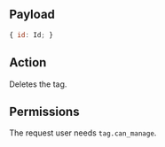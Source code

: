 ## Payload
```js
{ id: Id; }
```

## Action
Deletes the tag.

## Permissions
The request user needs `tag.can_manage`.

